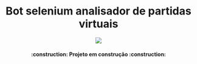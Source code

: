 
<h4 align="center">
<h1 align="center"> Bot selenium analisador de partidas virtuais</h1>
<p align="center">
<img src="http://img.shields.io/static/v1?label=STATUS&message=EM%20DESENVOLVIMENTO&color=GREEN&style=for-the-badge"/>
</p>
 <h4 align="center">
    :construction:  Projeto em construção  :construction:
</h4>

